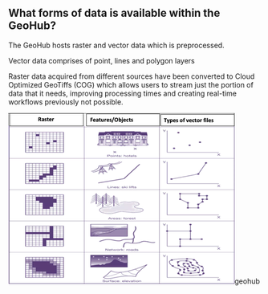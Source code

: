 ## What forms of data is available within the GeoHub? 

The GeoHub hosts raster and vector data which is preprocessed. 

Vector data comprises of point, lines and polygon layers 

Raster data acquired from different sources have been converted to Cloud Optimized GeoTiffs (COG) which allows users to stream just the portion of data that it needs, improving processing times and creating real-time workflows previously not possible. 

![data_type.png](../assets/data/data_type.png)geohub

